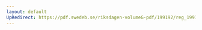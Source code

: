 ```yaml
---
layout: default
UpRedirect: https://pdf.swedeb.se/riksdagen-volumeG-pdf/199192/reg_199192/reg_199192_0883.pdf
---
```

